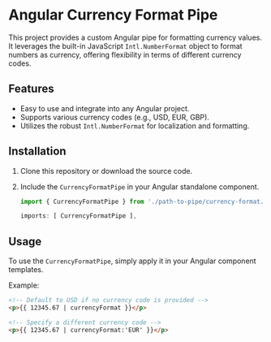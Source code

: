 # Angular Currency Format Pipe

This project provides a custom Angular pipe for formatting currency values. 
It leverages the built-in JavaScript `Intl.NumberFormat` object to format numbers as currency, offering flexibility in terms of different currency codes.

## Features

- Easy to use and integrate into any Angular project.
- Supports various currency codes (e.g., USD, EUR, GBP).
- Utilizes the robust `Intl.NumberFormat` for localization and formatting.

## Installation

1. Clone this repository or download the source code.
2. Include the `CurrencyFormatPipe` in your Angular standalone component.

    ```typescript
    import { CurrencyFormatPipe } from './path-to-pipe/currency-format.pipe';

    imports: [ CurrencyFormatPipe ],
    
    ```

## Usage

To use the `CurrencyFormatPipe`, simply apply it in your Angular component templates.

Example:

```html
<!-- Default to USD if no currency code is provided -->
<p>{{ 12345.67 | currencyFormat }}</p>

<!-- Specify a different currency code -->
<p>{{ 12345.67 | currencyFormat:'EUR' }}</p>
